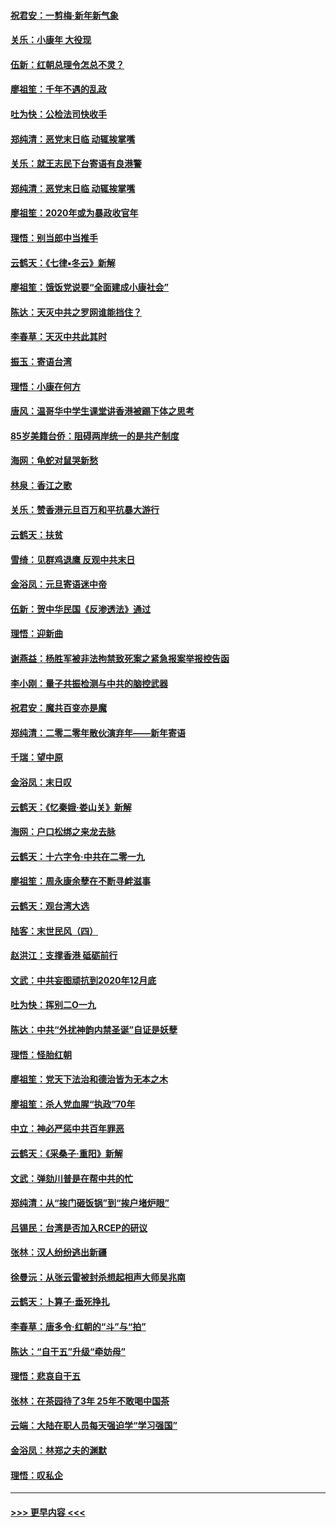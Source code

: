 #### [祝君安：一剪梅‧新年新气象](../pages/nsc993/n11776340.md?t=01090933) 
#### [关乐：小康年 大役现](../pages/nsc993/n11774213.md?t=01090933) 
#### [伍新：红朝总理令怎总不灵？](../pages/nsc993/n11770813.md?t=01090933) 
#### [廖祖笙：千年不遇的乱政](../pages/nsc993/n11770373.md?t=01090933) 
#### [吐为快：公检法司快收手](../pages/nsc993/n11770359.md?t=01090933) 
#### [郑纯清：恶党末日临 动辄挨掌嘴](../pages/nsc993/n11769912.md?t=01090933) 
#### [关乐：就王志民下台寄语有良港警](../pages/nsc993/n11769903.md?t=01090933) 
#### [郑纯清：恶党末日临 动辄挨掌嘴](../pages/nsc993/n11769356.md?t=01090933) 
#### [廖祖笙：2020年或为暴政收官年](../pages/nsc993/n11768216.md?t=01090933) 
#### [理悟：别当郎中当推手](../pages/nsc993/n11768243.md?t=01090933) 
#### [云鹤天：《七律▪冬云》新解](../pages/nsc993/n11768204.md?t=01090933) 
#### [廖祖笙：饿饭党说要“全面建成小康社会”](../pages/nsc993/n11767482.md?t=01090933) 
#### [陈达：天灭中共之罗网谁能挡住？](../pages/nsc993/n11767465.md?t=01090933) 
#### [李春草：天灭中共此其时](../pages/nsc993/n11767452.md?t=01090933) 
#### [振玉：寄语台湾](../pages/nsc993/n11767432.md?t=01090933) 
#### [理悟：小康在何方](../pages/nsc993/n11767394.md?t=01090933) 
#### [唐风：温哥华中学生课堂讲香港被踢下体之思考](../pages/nsc993/n11766848.md?t=01090933) 
#### [85岁美籍台侨：阻碍两岸统一的是共产制度](../pages/nsc993/n11765043.md?t=01090933) 
#### [海网：龟蛇对鼠哭新愁](../pages/nsc993/n11764895.md?t=01090933) 
#### [林泉：香江之歌](../pages/nsc993/n11764415.md?t=01090933) 
#### [关乐：赞香港元旦百万和平抗暴大游行](../pages/nsc993/n11764382.md?t=01090933) 
#### [云鹤天：扶贫](../pages/nsc993/n11764245.md?t=01090933) 
#### [雪绮：见群鸡退鹰  反观中共末日](../pages/nsc993/n11762112.md?t=01090933) 
#### [金浴凤：元旦寄语迷中帝](../pages/nsc993/n11761788.md?t=01090933) 
#### [伍新：贺中华民国《反渗透法》通过](../pages/nsc993/n11761994.md?t=01090933) 
#### [理悟：迎新曲](../pages/nsc993/n11761152.md?t=01090933) 
#### [谢燕益：杨胜军被非法拘禁致死案之紧急报案举报控告函](../pages/nsc993/n11756134.md?t=01090933) 
#### [李小刚：量子共振检测与中共的脑控武器](../pages/nsc993/n11754518.md?t=01090933) 
#### [祝君安：魔共百变亦是魔](../pages/nsc993/n11754469.md?t=01090933) 
#### [郑纯清：二零二零年散伙演弃年——新年寄语](../pages/nsc993/n11754195.md?t=01090933) 
#### [千瑞：望中原](../pages/nsc993/n11754159.md?t=01090933) 
#### [金浴凤：末日叹](../pages/nsc993/n11752359.md?t=01090933) 
#### [云鹤天：《忆秦娥‧娄山关》新解](../pages/nsc993/n11752348.md?t=01090933) 
#### [海网：户口松绑之来龙去脉](../pages/nsc993/n11752328.md?t=01090933) 
#### [云鹤天：十六字令‧中共在二零一九](../pages/nsc993/n11752305.md?t=01090933) 
#### [廖祖笙：周永康余孽在不断寻衅滋事](../pages/nsc993/n11751013.md?t=01090933) 
#### [云鹤天：观台湾大选](../pages/nsc993/n11751007.md?t=01090933) 
#### [陆客：末世民风（四）](../pages/nsc993/n11749203.md?t=01090933) 
#### [赵洪江：支撑香港 砥砺前行](../pages/nsc993/n11748482.md?t=01090933) 
#### [文武：中共妄图顽抗到2020年12月底](../pages/nsc993/n11748446.md?t=01090933) 
#### [吐为快：挥别二O一九](../pages/nsc993/n11748411.md?t=01090933) 
#### [陈达：中共“外扰神韵内禁圣诞”自证是妖孽](../pages/nsc993/n11748226.md?t=01090933) 
#### [理悟：怪胎红朝](../pages/nsc993/n11748206.md?t=01090933) 
#### [廖祖笙：党天下法治和德治皆为无本之木](../pages/nsc993/n11748135.md?t=01090933) 
#### [廖祖笙：杀人党血腥“执政”70年](../pages/nsc993/n11745144.md?t=01090933) 
#### [中立：神必严惩中共百年罪恶](../pages/nsc993/n11744970.md?t=01090933) 
#### [云鹤天：《采桑子‧重阳》新解](../pages/nsc993/n11744948.md?t=01090933) 
#### [文武：弹劾川普是在帮中共的忙](../pages/nsc993/n11744758.md?t=01090933) 
#### [郑纯清：从“挨门砸饭锅”到“挨户堵炉眼”](../pages/nsc993/n11744745.md?t=01090933) 
#### [吕锡民：台湾是否加入RCEP的研议](../pages/nsc993/n11744701.md?t=01090933) 
#### [张林：汉人纷纷逃出新疆](../pages/nsc993/n11743530.md?t=01090933) 
#### [徐曼沅：从张云雷被封杀想起相声大师吴兆南](../pages/nsc993/n11741816.md?t=01090933) 
#### [云鹤天：卜算子‧垂死挣扎](../pages/nsc993/n11739956.md?t=01090933) 
#### [李春草：唐多令‧红朝的“斗”与“拍”](../pages/nsc993/n11739830.md?t=01090933) 
#### [陈达：“自干五”升级“牵妨母”](../pages/nsc993/n11739724.md?t=01090933) 
#### [理悟：悲哀自干五](../pages/nsc993/n11739547.md?t=01090933) 
#### [张林：在茶园待了3年 25年不敢喝中国茶](../pages/nsc993/n11739240.md?t=01090933) 
#### [云端：大陆在职人员每天强迫学“学习强国”](../pages/nsc993/n11738735.md?t=01090933) 
#### [金浴凤：林郑之夫的渊默](../pages/nsc993/n11737735.md?t=01090933) 
#### [理悟：叹私企](../pages/nsc993/n11737715.md?t=01090933) 

----
#### [ >>> 更早内容 <<< ](../indexes/nsc993-earlier.md)
